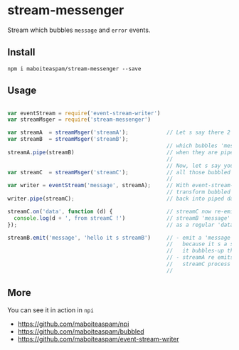 # stream-messenger

Stream which bubbles `message` and `error` events.

## Install

	npm i maboiteaspam/stream-messenger --save

## Usage

```js

var eventStream = require('event-stream-writer')
var streamMsger = require('stream-messenger')

var streamA  = streamMsger('streamA');            // Let s say there 2 stream-messenger,
var streamB  = streamMsger('streamB');
                                                  // which bubbles 'message' events,
streamA.pipe(streamB)                             // when they are piped together.
                                                  //
                                                  // Now, let s say you want to process,
var streamC  = streamMsger('streamC');            // all those bubbled events into a new stream.
                                                  //
var writer = eventStream('message', streamA);     // With event-stream-writer
                                                  // transform bubbled 'message' events
writer.pipe(streamC);                             // back into piped data of streamC

streamC.on('data', function (d) {                 // streamC now re-emits
  console.log(d + ', from streamC !')             // streamB 'message' events
});                                               // as a regular 'data' event.

streamB.emit('message', 'hello it s streamB')     // - emit a 'message' event from streamB,
                                                  //   because it s a stream-messenger,
                                                  //   it bubbles-up the event to streamA.
                                                  // - streamA re emits into streamC,
                                                  //   streamC process streamB's events via streamA.
                                                  //
```

## More

You can see it in action in `npi`

- https://github.com/maboiteaspam/npi
- https://github.com/maboiteaspam/bubbled
- https://github.com/maboiteaspam/event-stream-writer

